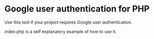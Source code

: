 # Google user authentication for PHP



Use this tool if your project requires Google user authentication.

index.php is a self explanatory example of how to use it.

